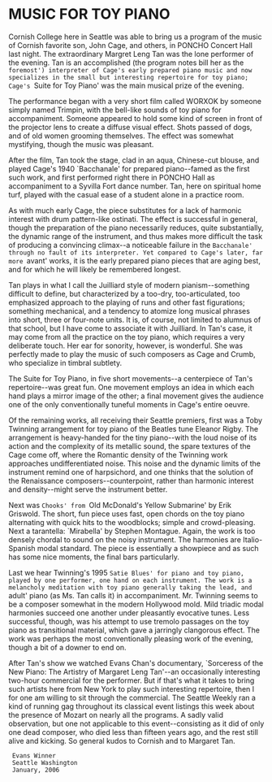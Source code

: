 # MUSIC FOR TOY PIANO

Cornish College here in Seattle was able to bring us a
program of the music of Cornish favorite son, John Cage, and
others, in PONCHO Concert Hall last night. The extraordinary
Margret Leng Tan was the lone performer of the evening. Tan
is an accomplished (the program notes bill her as the
`foremost') interpreter of Cage's early prepared piano music
and now specializes in the small but interesting repertoire
for toy piano; Cage's `Suite for Toy Piano' was the main
musical prize of the evening.

The performance began with a very short film called WORXOK
by someone simply named Trimpin, with the bell-like sounds
of toy piano for accompaniment. Someone appeared to hold
some kind of screen in front of the projector lens to create
a diffuse visual effect. Shots passed of dogs, and of old
women grooming themselves. The effect was somewhat
mystifying, though the music was pleasant.

After the film, Tan took the stage, clad in an aqua,
Chinese-cut blouse, and played Cage's 1940 `Bacchanale' for
prepared piano--famed as the first such work, and first
performed right there in PONCHO Hall as accompaniment to a
Syvilla Fort dance number. Tan, here on spiritual home turf,
played with the casual ease of a student alone in a practice
room.

As with much early Cage, the piece substitutes for a lack of
harmonic interest with drum pattern-like ostinati. The
effect is successful in general, though the preparation of
the piano necessarily reduces, quite substantially, the
dynamic range of the instrument, and thus makes more
difficult the task of producing a convincing climax--a
noticeable failure in the `Bacchanale' through no fault of
its interpreter. Yet compared to Cage's later, far more
`avant' works, it is the early prepared piano pieces that
are aging best, and for which he will likely be remembered
longest.

Tan plays in what I call the Juilliard style of modern
pianism--something difficult to define, but characterized by
a too-dry, too-articulated, too emphasized approach to the
playing of runs and other fast figurations; something
mechanical, and a tendency to atomize long musical phrases
into short, three or four-note units. It is, of course, not
limited to alumnus of that school, but I have come to
associate it with Juilliard. In Tan's case, it may come from
all the practice on the toy piano, which requires a very
deliberate touch. Her ear for sonority, however, is
wonderful. She was perfectly made to play the music of such
composers as Cage and Crumb, who specialize in timbral
subtlety.

The Suite for Toy Piano, in five short movements--a
centerpiece of Tan's repertoire--was great fun. One movement
employs an idea in which each hand plays a mirror image of
the other; a final movement gives the audience one of the
only conventionally tuneful moments in Cage's entire oeuvre.

Of the remaining works, all receiving their Seattle
premiers, first was a Toby Twinning arrangement for toy
piano of the Beatles tune Eleanor Rigby. The arrangement is
heavy-handed for the tiny piano--with the loud noise of its
action and the complexity of its metallic sound, the spare
textures of the Cage come off, where the Romantic density of
the Twinning work approaches undifferentiated noise. This
noise and the dynamic limits of the instrument remind one of
harpsichord, and one thinks that the solution of the
Renaissance composers--counterpoint, rather than harmonic
interest and density--might serve the instrument better.

Next was `Chooks' from `Old McDonald's Yellow Submarine' by
Erik Griswold. The short, fun piece uses fast, open chords
on the toy piano alternating with quick hits to the
woodblocks; simple and crowd-pleasing. Next a tarantella:
`Mirabella' by Stephen Montague. Again, the work is too
densely chordal to sound on the noisy instrument. The
harmonies are Italio-Spanish modal standard. The piece is
essentially a showpiece and as such has some nice moments,
the final bars particularly.

Last we hear Twinning's 1995 `Satie Blues' for piano and toy
piano, played by one performer, one hand on each instrument.
The work is a melancholy meditation with toy piano generally
taking the lead, and `adult' piano (as Ms. Tan calls it) in
accompaniment. Mr. Twinning seems to be a composer somewhat
in the modern Hollywood mold. Mild triadic modal harmonies
succeed one another under pleasantly evocative tunes. Less
successful, though, was his attempt to use tremolo passages
on the toy piano as transitional material, which gave a
jarringly clangorous effect. The work was perhaps the most
conventionally pleasing work of the evening, though a bit of
a downer to end on.

After Tan's show we watched Evans Chan's documentary,
`Sorceress of the New Piano: The Artistry of Margaret Leng
Tan'--an occasionally interesting two-hour commercial for
the performer. But if that's what it takes to bring such
artists here from New York to play such interesting
repertoire, then I for one am willing to sit through the
commercial. The Seattle Weekly ran a kind of running gag
throughout its classical event listings this week about the
presence of Mozart on nearly all the programs. A sadly valid
observation, but one not applicable to this
event--consisting as it did of only one dead composer, who
died less than fifteen years ago, and the rest still alive
and kicking. So general kudos to Cornish and to Margaret
Tan.

     Evans Winner
     Seattle Washington
     January, 2006

